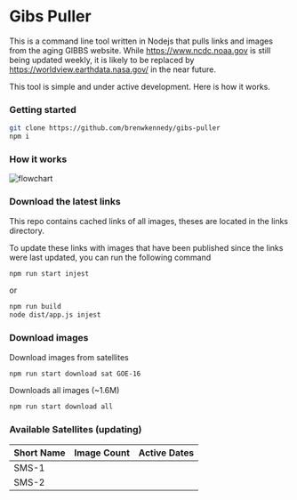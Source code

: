 # Gibs Puller

This is a command line tool written in Nodejs that pulls links and images from the aging GIBBS website. While https://www.ncdc.noaa.gov is still being updated weekly, it is likely to be replaced by https://worldview.earthdata.nasa.gov/ in the near future.

This tool is simple and under active development. Here is how it works.

### Getting started
```bash
git clone https://github.com/brenwkennedy/gibs-puller
npm i
```

### How it works
![flowchart](https://i.imgur.com/ZLrZUOR.png)

### Download the latest links
This repo contains cached links of all images, theses are located in the links directory.

To update these links with images that have been published since the links were last updated, you can run the following command
```bash
npm run start injest
```
or
```bash
npm run build
node dist/app.js injest
```

### Download images
Download images from satellites
```bash
npm run start download sat GOE-16
```
Downloads all images (~1.6M)
```bash
npm run start download all
```

### Available Satellites (updating)
| Short Name  | Image Count | Active Dates |
| ----------- | ----------- | ------------ |
| SMS-1       |             |              |
| SMS-2       |             |              |
